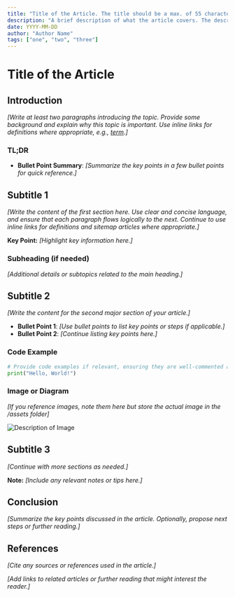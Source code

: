 ```yaml
---
title: "Title of the Article. The title should be a max. of 55 characters."
description: "A brief description of what the article covers. The description should be a maximum of 160 characters."
date: YYYY-MM-DD
author: "Author Name"
tags: ["one", "two", "three"]
---
```


# Title of the Article

## Introduction

*[Write at least two paragraphs introducing the topic. Provide some background and explain why this topic is important. Use inline links for definitions where appropriate, e.g., [term](/definitions/term.md).]*

### TL;DR

- **Bullet Point Summary**: *[Summarize the key points in a few bullet points for quick reference.]*

## Subtitle 1

*[Write the content of the first section here. Use clear and concise language, and ensure that each paragraph flows logically to the next. Continue to use inline links for definitions and sitemap articles where appropriate.]*

**Key Point:** *[Highlight key information here.]*

### Subheading (if needed)

*[Additional details or subtopics related to the main heading.]*

## Subtitle 2

*[Write the content for the second major section of your article.]*

- **Bullet Point 1**: *[Use bullet points to list key points or steps if applicable.]*
- **Bullet Point 2**: *[Continue listing key points here.]*

### Code Example

```python
# Provide code examples if relevant, ensuring they are well-commented and easy to understand
print("Hello, World!")
```

### Image or Diagram

*[If you reference images, note them here but store the actual image in the /assets folder]*

![Description of Image](/assets/YYYYMMDD_title_of_the_article_img1.png)

## Subtitle 3

*[Continue with more sections as needed.]*

**Note:** *[Include any relevant notes or tips here.]*

## Conclusion

*[Summarize the key points discussed in the article. Optionally, propose next steps or further reading.]*

## References

*[Cite any sources or references used in the article.]*

*[Add links to related articles or further reading that might interest the reader.]*

<!-- Note on Definitions -->
<!-- Throughout this article, link relevant terms to their definitions using inline Markdown links. -->
<!-- Format: [term](/definitions/term.md) -->
<!-- If a definition doesn't exist, create it in the definitions directory and link to it. -->
